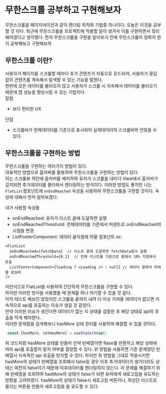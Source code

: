 # 무한스크롤 공부하고 구현해보자
무한스크롤을 페이지네이션과 같이 렌더링 최적화 기법중 하나이다. 오늘은 이것을 공부할 것 이다.
최근에 무한스크롤을 프로젝트에 적용할 일이 생겨서 이를 구현하면서 정리해야겠다고 생각했다.
먼저 무한스크롤을 구현을 알아보기 전에 무한스크롤이 정확히 뭔지 공부해보고 구현해보자  

## 무한스크롤 이란?  
사용자가 페이지를 스크롤할 때마다 추가 콘텐츠가 자동으로 로드되어, 사용자가 끊김 없이 콘텐츠를 계속해서 탐색할 수 있는 기능을 말한다.  
한번에 모든 데이터를 불러오지 않고 사용자가 스크롤 시 지속해서 데이터를 불러오기 때문에 앱 성능을 향상시킬 수 있는 기법이다.  
장점
- 보다 편리한 UX

단점
- 스크롤바가 현제데이터를 기준으로 표시되어 실제데이터의 스크롤바와 안맞을 수 있다.

## 무한스크롤을 구현하는 방법  
무한스크롤을 구현하는 여러가지 방법이 있다.   
대표적인 방법으로 옵저버를 활용하여 무한스크롤을 구현하는 방법이 있다.  
이는 스크롤뷰 하단에 옵저버를 배치하여 유저가 스크롤을 내리다 View에서 옵저버가 감지되면 추가데이터를 불러와서 렌더링하는 방식이다.
이러한 방법도 좋지만 나는 `FlatList`컴포넌트에 `onEndReached` 속성을 사용하여 무한스크롤을 구현할 것이다.
속성에 대해서 먼저 알아보겠다.

내가 사용할 속성들
- onEndReached: 유저가 리스트 끝에 도달하면 실행
- onEndReachedThreshold: 전체데이터를 기준에서 퍼센트로 onEndReached의 시점을 변경
- ListFooterComponent: 데이터 끝지점에 띄울 컴포넌트
ex: 
```tsx
<FlatList
  onEndReached={fetchData}  // 리스트 끝에 도달하면 fetchData함수 실행
  onEndReachedThreshold={0.1}  // 전체 리스트를 기준으로 끝에서 10% 지점에서 호출
  ListFooterComponent={loading ? <Loading /> : null} // 데이터 끝에서 띄워줄 로딩바
/>
```
이런식으로 FlatList를 사용하여 간단하게 무한스크롤을 구현할 수 있다.  
하지만 이러한 방식을 사용했을 때 문제를 하나 야기할 수 있을 것 같다.  
아직 테스트 해보진 않았지만 스크롤을 끝까지 내려 더 이상 가져올 데이터가 없으면 지속적으로 api를 호출하는 이슈가 생길 것 같았다.  
만약 이러한 이슈가 생긴다면 데이터가 없는 지 상태를 검증한 후 해당 상태로 api의 호출을 막게 해야한다.    
이러한 문제점을 검색해보니 hasMore 상태 관리를 사용하여 해결할 수 있을 것이다.  
```jsx
 const [hasMore, setHasMore] = useState(true);
```

위 코드처럼 hasMore 상태를 만들어 만약 빈배열이면 flase를 반환하고 해당 상태에 따라 api를 호출할지 말지 여부를 결정할 수 있다.
위 방법을 사용하면 기존 문제였던 빈배열시 지속적인 api 호출을 방지할 수 있다.
하지만 위 방법을 그대로 적용시키면 hasMore의 상태가 빈배열을 조회해서 false일 경우 이후 추가데이터가 생기더라도 상태는 여전히 false이기 때문에 이후데이터를 렌더링하지 않는다.
이 문제를 해결하기 위해 빈배열을 조회하여 hasMore의 상태가 false가 되면 유저에게 새로고침을 유도하는 방향을 고려하였다.
hasMore의 상태가 false시 새로고침 버튼이나, 최상단 리스트로 올리는 버튼을 만들어 새로고침을 을 유도할 수 있다.
